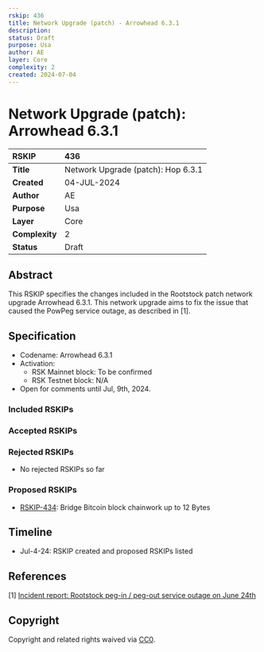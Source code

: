 ```yaml
---
rskip: 436
title: Network Upgrade (patch) - Arrowhead 6.3.1
description: 
status: Draft
purpose: Usa
author: AE
layer: Core
complexity: 2
created: 2024-07-04
---
```

# Network Upgrade (patch): Arrowhead 6.3.1

|RSKIP          |436           |
| :------------ |:-------------|
|**Title**      |Network Upgrade (patch): Hop 6.3.1 |
|**Created**    |04-JUL-2024 |
|**Author**     |AE |
|**Purpose**    |Usa |
|**Layer**      |Core |
|**Complexity** |2 |
|**Status**     |Draft |

## Abstract

This RSKIP specifies the changes included in the Rootstock patch network upgrade Arrowhead 6.3.1. This network upgrade aims to fix the issue that caused the PowPeg service outage, as described in [1].

## Specification

- Codename: Arrowhead 6.3.1
- Activation:
	- RSK Mainnet block: To be confirmed
	- RSK Testnet block: N/A
- Open for comments until Jul, 9th, 2024.

### Included RSKIPs

### Accepted RSKIPs

### Rejected RSKIPs

- No rejected RSKIPs so far

### Proposed RSKIPs

- [RSKIP-434](https://github.com/rsksmart/RSKIPs/blob/master/IPs/RSKIP434.md): Bridge Bitcoin block chainwork up to 12 Bytes

## Timeline

- Jul-4-24: RSKIP created and proposed RSKIPs listed

## References

[1] [Incident report: Rootstock peg-in / peg-out service outage on June 24th](https://blog.rootstock.io/noticia/incident-report-rootstock-peg-in-peg-out-service-outage-on-june-24th/)

## Copyright

Copyright and related rights waived via [CC0](https://creativecommons.org/publicdomain/zero/1.0/).



